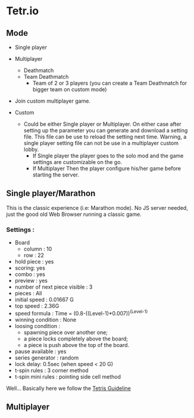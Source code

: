 # Tetr.io

## Mode

 * Single player
 * Multiplayer
    * Deathmatch
    * Team Deathmatch
        * Team of 2 or 3 players (you can create a Team Deathmatch for bigger team on custom mode)

 * Join custom multiplayer game.

 * Custom
    * Could be either Single player or Multiplayer. On either case after setting up the parameter you can generate and download a setting file. This file can be use to reload the setting next time. Warning, a single player setting file can not be use in a multiplayer custom lobby.
        * If Single player the player goes to the solo mod and the game settings are customizable on the go.
        * If Multiplayer Then the player configure his/her game before starting the server.

## Single player/Marathon 
This is the classic experience (i.e: Marathon mode). No JS server needed, just the good old Web Browser running a classic game.

### Settings :
* Board
    * column : 10
    * row : 22
* hold piece : yes
* scoring: yes
* combo : yes
* preview : yes
* number of next piece visible : 3
* pieces : All
* initial speed : 0.01667 G
* top speed : 2.36G
* speed formula : Time = (0.8-((Level-1)*0.007))<sup>(Level-1)</sup>
* winning condition : None
* loosing condition : 
    * spawning piece over another one;
    * a piece locks completely above the board;
    * a piece is push above the top of the board.
* pause available : yes
* series generator : random
* lock delay: 0.5sec (when speed < 20 G)
* t-spin rules : 3 corner method
* t-spin mini rules : pointing side cell method

Well... Basically here we follow the [Tetris Guideline](https://tetris.wiki/Tetris_Guideline)

## Multiplayer